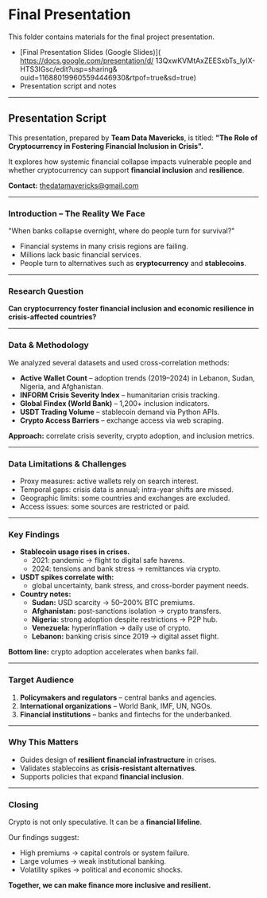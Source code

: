 # Final Presentation

This folder contains materials for the final project presentation.

- [Final Presentation Slides (Google Slides)](
  <https://docs.google.com/presentation/d/>
  13QxwKVMtAxZEESxbTs_IyIX-HTS3IGsc/edit?usp=sharing&
  ouid=116880199605594446930&rtpof=true&sd=true)
- Presentation script and notes

---

## Presentation Script

This presentation, prepared by **Team Data Mavericks**, is titled:
**"The Role of Cryptocurrency in Fostering Financial Inclusion in Crisis".**

It explores how systemic financial collapse impacts vulnerable people and
whether cryptocurrency can support **financial inclusion** and **resilience**.

**Contact:** <thedatamavericks@gmail.com>

---

### Introduction – The Reality We Face

"When banks collapse overnight, where do people turn for survival?"

- Financial systems in many crisis regions are failing.
- Millions lack basic financial services.
- People turn to alternatives such as **cryptocurrency** and **stablecoins**.

---

### Research Question

**Can cryptocurrency foster financial inclusion and economic resilience
in crisis-affected countries?**

---

### Data & Methodology

We analyzed several datasets and used cross-correlation methods:

- **Active Wallet Count** – adoption trends (2019–2024) in Lebanon,
  Sudan, Nigeria, and Afghanistan.
- **INFORM Crisis Severity Index** – humanitarian crisis tracking.
- **Global Findex (World Bank)** – 1,200+ inclusion indicators.
- **USDT Trading Volume** – stablecoin demand via Python APIs.
- **Crypto Access Barriers** – exchange access via web scraping.

**Approach:** correlate crisis severity, crypto adoption, and inclusion metrics.

---

### Data Limitations & Challenges

- Proxy measures: active wallets rely on search interest.
- Temporal gaps: crisis data is annual; intra-year shifts are missed.
- Geographic limits: some countries and exchanges are excluded.
- Access issues: some sources are restricted or paid.

---

### Key Findings

- **Stablecoin usage rises in crises.**
  - 2021: pandemic → flight to digital safe havens.
  - 2024: tensions and bank stress → remittances via crypto.
- **USDT spikes correlate with:**
  - global uncertainty, bank stress, and cross-border payment needs.
- **Country notes:**
  - **Sudan:** USD scarcity → 50–200% BTC premiums.
  - **Afghanistan:** post-sanctions isolation → crypto transfers.
  - **Nigeria:** strong adoption despite restrictions → P2P hub.
  - **Venezuela:** hyperinflation → daily use of crypto.
  - **Lebanon:** banking crisis since 2019 → digital asset flight.

**Bottom line:** crypto adoption accelerates when banks fail.

---

### Target Audience

1. **Policymakers and regulators** – central banks and agencies.
2. **International organizations** – World Bank, IMF, UN, NGOs.
3. **Financial institutions** – banks and fintechs for the underbanked.

---

### Why This Matters

- Guides design of **resilient financial infrastructure** in crises.
- Validates stablecoins as **crisis-resistant alternatives**.
- Supports policies that expand **financial inclusion**.

---

### Closing

Crypto is not only speculative. It can be a **financial lifeline**.

Our findings suggest:

- High premiums → capital controls or system failure.
- Large volumes → weak institutional banking.
- Volatility spikes → political and economic shocks.

**Together, we can make finance more inclusive and resilient.**
